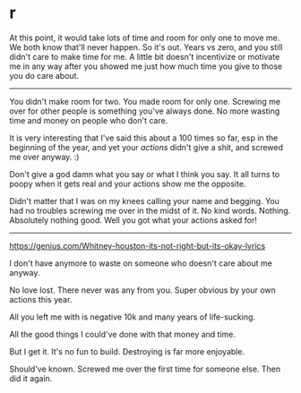# r

At this point, it would take lots of time and room for only one to move me. We both know that'll never happen. So it's out. Years vs zero, and you still didn't care to make time for me. A little bit doesn't incentivize or motivate me in any way after you showed me just how much time you give to those you do care about.

---

You didn't make room for two. You made room for only one. Screwing me over for other people is something you've always done. No more wasting time and money on people who don't care.

It is very interesting that I've said this about a 100 times so far, esp in the beginning of the year, and yet your _actions_ didn't give a shit, and screwed me over anyway. :)

Don't give a god damn what you say or what I think you say. It all turns to poopy when it gets real and your actions show me the opposite.

Didn't matter that I was on my knees calling your name and begging. You had no troubles screwing me over in the midst of it. No kind words. Nothing. Absolutely nothing good. Well you got what your actions asked for!

---

https://genius.com/Whitney-houston-its-not-right-but-its-okay-lyrics

I don't have anymore to waste on someone who doesn't care about me anyway.

No love lost. There never was any from you. Super obvious by your own actions this year.

All you left me with is negative 10k and many years of life-sucking.

All the good things I could've done with that money and time. 

But I get it. It's no fun to build. Destroying is far more enjoyable.

Should've known. Screwed me over the first time for someone else. Then did it again.
